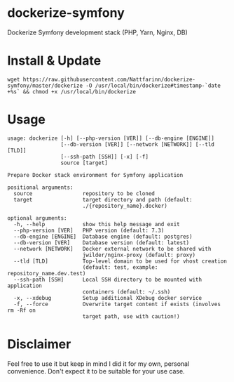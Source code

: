 # dockerize-symfony
Dockerize Symfony development stack (PHP, Yarn, Nginx, DB)

# Install & Update

```
wget https://raw.githubusercontent.com/Nattfarinn/dockerize-symfony/master/dockerize -O /usr/local/bin/dockerize#timestamp-`date +%s` && chmod +x /usr/local/bin/dockerize
```

# Usage

```
usage: dockerize [-h] [--php-version [VER]] [--db-engine [ENGINE]]
                 [--db-version [VER]] [--network [NETWORK]] [--tld [TLD]]
                 [--ssh-path [SSH]] [-x] [-f]
                 source [target]

Prepare Docker stack environment for Symfony application

positional arguments:
  source                repository to be cloned
  target                target directory and path (default:
                        ./{repository_name}.docker)

optional arguments:
  -h, --help            show this help message and exit
  --php-version [VER]   PHP version (default: 7.3)
  --db-engine [ENGINE]  Database engine (default: postgres)
  --db-version [VER]    Database version (default: latest)
  --network [NETWORK]   Docker external network to be shared with
                        jwilder/nginx-proxy (default: proxy)
  --tld [TLD]           Top-level domain to be used for vhost creation
                        (default: test, example: repository_name.dev.test)
  --ssh-path [SSH]      Local SSH directory to be mounted with application
                        containers (default: ~/.ssh)
  -x, --xdebug          Setup additional XDebug docker service
  -f, --force           Overwrite target content if exists (involves rm -Rf on
                        target path, use with caution!)
```

# Disclaimer
Feel free to use it but keep in mind I did it for my own, personal convenience. Don't expect it to be suitable for your use case.
